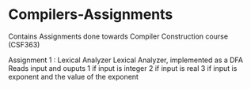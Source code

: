# Compilers-Assignments
Contains Assignments done towards Compiler Construction course (CSF363) 

Assignment 1 : Lexical Analyzer
Lexical Analyzer, implemented as a DFA
Reads input and ouputs 
1 if input is integer
2 if input is real
3 if input is exponent and the value of the exponent
